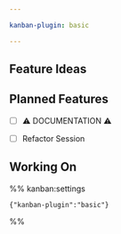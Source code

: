 ```yaml
---

kanban-plugin: basic

---
```


## Feature Ideas



## Planned Features

- [ ] ⚠️ DOCUMENTATION ⚠️
- [ ] Refactor Session


## Working On





%% kanban:settings
```
{"kanban-plugin":"basic"}
```
%%